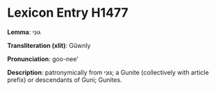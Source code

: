 # Lexicon Entry H1477

**Lemma**: גּוּנִי

**Transliteration (xlit)**: Gûwnîy

**Pronunciation**: goo-nee'

**Description**:
patronymically from גּוּנִי; a Gunite (collectively with article prefix) or descendants of Guni; Gunites.
